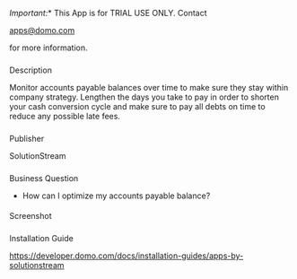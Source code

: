 

*Important:**
 This App is for TRIAL USE ONLY. Contact

apps@domo.com

for more information.

###
 Description

Monitor accounts payable balances over time to make sure they stay within company strategy. Lengthen the days you take to pay in order to shorten your cash conversion cycle and make sure to pay all debts on time to reduce any possible late fees.

###
 Publisher

SolutionStream

###
 Business Question


* How can I optimize my accounts payable balance?


####
 Screenshot

###
 Installation Guide


 https://developer.domo.com/docs/installation-guides/apps-by-solutionstream


